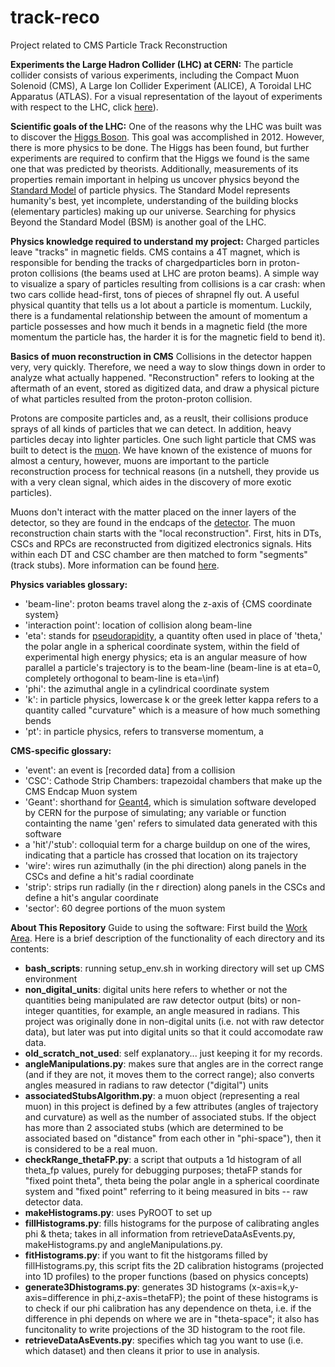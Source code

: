 # track-reco
Project related to CMS Particle Track Reconstruction

**Experiments the Large Hadron Collider (LHC) at CERN:**
The particle collider consists of various experiments, including the Compact Muon Solenoid (CMS), A Large Ion Collider Experiment (ALICE), A Toroidal LHC Apparatus (ATLAS). For a visual representation of the layout of experiments with respect to the LHC, click [here](http://cds.cern.ch/images/OPEN-PHO-ACCEL-2013-056-1)).

**Scientific goals of the LHC:**
One of the reasons why the LHC was built was to discover the [Higgs Boson](https://en.wikipedia.org/wiki/Higgs_boson). This goal was accomplished in 2012. However, there is more physics to be done. The Higgs has been found, but further experiments are required to confirm that the Higgs we found is the same one that was predicted by theorists. Additionally, measurements of its properties remain important in helping us uncover physics beyond the [Standard Model](https://home.cern/science/physics/standard-model) of particle physics. The Standard Model represents humanity's best, yet incomplete, understanding of the building blocks (elementary particles) making up our universe. Searching for physics Beyond the Standard Model (BSM) is another goal of the LHC.

**Physics knowledge required to understand my project:**
Charged particles leave "tracks" in magnetic fields. CMS contains a 4T magnet, which is responsible for bending the tracks of chargedparticles born in proton-proton collisions (the beams used at LHC are proton beams). A simple way to visualize a spary of particles resulting from collisions is a car crash: when two cars collide head-first, tons of pieces of shrapnel fly out. A useful physical quantity that tells us a lot about a particle is momentum. Luckily, there is a fundamental relationship between the amount of momentum a particle possesses and how much it bends in a magnetic field (the more momentum the particle has, the harder it is for the magnetic field to bend it). 

**Basics of muon reconstruction in CMS**
Collisions in the detector happen very, very quickly. Therefore, we need a way to slow things down in order to analyze what actually happened. "Reconstruction" refers to looking at the aftermath of an event, stored as digitized data, and draw a physical picture of what particles resulted from the proton-proton collision.

Protons are composite particles and, as a reuslt, their collisions produce sprays of all kinds of particles that we can detect. In addition, heavy particles decay into lighter particles. One such light particle that CMS was built to detect is the [muon](https://en.wikipedia.org/wiki/Muon). We have known of the existence of muons for almost a century, however, muons are important to the particle reconstruction process for technical reasons (in a nutshell, they provide us with a very clean signal, which aides in the discovery of more exotic particles). 

Muons don't interact with the matter placed on the inner layers of the detector, so they are found in the endcaps of the [detector](http://cms.web.cern.ch/news/muon-detectors).
The muon reconstruction chain starts with the "local reconstruction". First, hits in DTs, CSCs and RPCs are reconstructed from digitized electronics signals. Hits within each DT and CSC chamber are then matched to form "segments" (track stubs). More information can be found [here](https://twiki.cern.ch/twiki/bin/view/CMSPublic/WorkBookMuonAnalysis).

**Physics variables glossary:**
- 'beam-line': proton beams travel along the z-axis of {CMS coordinate system}
- 'interaction point': location of collision along beam-line
- 'eta': stands for [pseudorapidity](https://en.wikipedia.org/wiki/Pseudorapidity), a quantity often used in place of 'theta,' the polar angle in a spherical coordinate system, within the field of experimental high energy physics; eta is an angular measure of how parallel a particle's trajectory is to the beam-line (beam-line is at eta=0, completely orthogonal to beam-line is eta=\inf)
- 'phi': the azimuthal angle in a cylindrical coordinate system
- 'k': in particle physics, lowercase k or the greek letter kappa refers to a quantity called "curvature" which is a measure of how much something bends
- 'pt': in particle physics, refers to transverse momentum, a 

**CMS-specific glossary:**
- 'event': an event is [recorded data] from a collision
- 'CSC': Cathode Strip Chambers: trapezoidal chambers that make up the CMS Endcap Muon system
- 'Geant': shorthand for [Geant4](http://geant4.web.cern.ch/), which is simulation software developed by CERN for the purpose of simulating; any variable or function containting the name 'gen' refers to simulated data generated with this software
- a 'hit'/'stub': colloquial term for a charge buildup on one of the wires, indicating that a particle has crossed that location on its trajectory
- 'wire': wires run azimuthally (in the phi direction) along panels in the CSCs and define a hit's radial coordinate
- 'strip': strips run radially (in the r direction) along panels in the CSCs and define a hit's angular coordinate
- 'sector': 60 degree portions of the muon system 

**About This Repository**
Guide to using the software:
First build the [Work Area](https://twiki.cern.ch/twiki/bin/view/CMSPublic/WorkBookSetComputerNode#Create_a_work_area_and_build_the).
Here is a brief description of the functionality of each directory and its contents:
- **bash_scripts**: running setup_env.sh in working directory will set up CMS environment
- **non_digital_units**: digital units here refers to whether or not the quantities being manipulated are raw detector output (bits) or non-integer quantities, for example, an angle measured in radians. This project was originally done in non-digital units (i.e. not with raw detector data), but later was put into digital units so that it could accomodate raw data.
- **old_scratch_not_used**: self explanatory... just keeping it for my records.
- **angleManipulations.py**: makes sure that angles are in the correct range (and if they are not, it moves them to the correct range); also converts angles measured in radians to raw detector ("digital") units
- **associatedStubsAlgorithm.py**: a muon object (representing a real muon) in this project is defined by a few attributes (angles of trajectory and curvature) as well as the number of associated stubs. If the object has more than 2 associated stubs (which are determined to be associated based on "distance" from each other in "phi-space"), then it is considered to be a real muon.
- **checkRange_thetaFP.py**: a script that outputs a 1d histogram of all theta_fp values, purely for debugging purposes; thetaFP stands for "fixed point theta", theta being the polar angle in a spherical coordinate system and "fixed point" referring to it being measured in bits -- raw detector data.
- **makeHistograms.py**: uses PyROOT to set up 
- **fillHistograms.py**: fills histograms for the purpose of calibrating angles phi & theta; takes in all information from retrieveDataAsEvents.py, makeHistograms.py and angleManipulations.py. 
- **fitHistograms.py**: if you want to fit the histgorams filled by fillHistograms.py, this script fits the 2D calibration histograms (projected into 1D profiles) to the proper functions (based on physics concepts)
- **generate3Dhistograms.py**: generates 3D histograms (x-axis=k,y-axis=difference in phi,z-axis=thetaFP); the point of these histograms is to check if our phi calibration has any dependence on theta, i.e. if the difference in phi depends on where we are in "theta-space"; it also has funcitonality to write projections of the 3D histogram to the root file.
- **retrieveDataAsEvents.py**: specifies which tag you want to use (i.e. which dataset) and then cleans it prior to use in analysis.
<!---Calibration, Propagation, Algorithm, Efficiency // Digital & Not Digital-->
